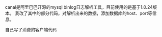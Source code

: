 canal是阿里巴巴开源的mysql binlog日志解析工具，目前使用的是基于1.0.24版本。
我改了其中的部分代码，对解析出来的数据，添加数据库的host、port等信息。

自己写了消费的客户端代码